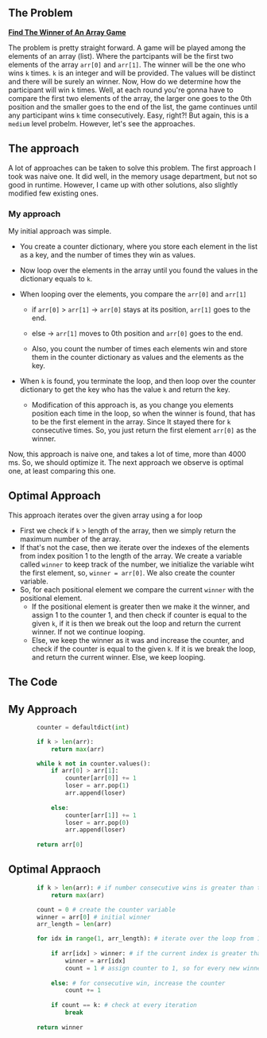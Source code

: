## The Problem
**[Find The Winner of An Array Game](https://leetcode.com/problems/find-the-winner-of-an-array-game/?envType=daily-question&envId=2023-11-05)**

The problem is pretty straight forward. A game will be played among the elements of an array (list). Where the partcipants will be the first two elements of the array `arr[0]` and `arr[1]`. The winner will be the one who wins `k` times. `k` is an integer and will be provided. The values will be distinct and there will be surely an winner. Now, How do we determine how the participant will win `k` times. Well, at each round you're gonna have to compare the first two elements of the array, the larger one goes to the 0th position and the smaller goes to the end of the list, the game continues until any participant wins `k` time consecutively. Easy, right?! But again, this is a `medium` level probelm. However, let's see the approaches.

## The approach
A lot of approaches can be taken to solve this problem. The first approach I took was naive one. It did well, in the memory usage department, but not so good in runtime. However, I came up with other solutions, also slightly modified few existing ones.

### My approach

My initial approach was simple. 
* You create a counter dictionary, where you store each element in the list as a key, and the number of times they win as values.
* Now loop over the elements in the array until you found the values in the dictionary equals to `k`.
* When looping over the elements, you compare the `arr[0]` and `arr[1]`
    * if `arr[0]` > `arr[1]` -> `arr[0]` stays at its position, `arr[1]` goes to the end.
    * else -> `arr[1]` moves to 0th position and `arr[0]` goes to the end.

    * Also, you count the number of times each elements win and store them in the counter dictionary as values and the elements as the key.

* When `k` is found, you terminate the loop, and then loop over the counter dictionary to get the key who has the value `k` and return the key.
    * Modification of this approach is, as you change you elements position each time in the loop, so when the winner is found, that has to be the first element in the array. Since It stayed there for `k` consecutive times. So, you just return the first element `arr[0]` as the winner.

Now, this approach is naive one, and takes a lot of time, more than 4000 ms. So, we should optimize it. The next approach we observe is optimal one, at least comparing this one.

## Optimal Approach
This approach iterates over the given array using a for loop

* First we check if `k` > length of the array, then we simply return the maximum number of the array.
* If that's not the case, then we iterate over the indexes of the elements from index position 1 to the length of the array. We create a variable called `winner` to keep track of the number, we initialize the variable wiht the first element, so, `winner = arr[0]`. We also create the counter variable.
* So, for each positional element we compare the current `winner` with the positional element. 
    * If the positional element is greater then we make it the winner, and assign 1 to the counter 1, and then check if counter is equal to the given `k`, if it is then we break out the loop and return the current winner. If not we continue looping.
    * Else, we keep the winner as it was and increase the counter, and check if the counter is equal to the given `k`. If it is we break the loop, and return the current winner. Else, we keep looping.

## The Code

## My Approach

```python
        counter = defaultdict(int)

        if k > len(arr):
            return max(arr)

        while k not in counter.values():
            if arr[0] > arr[1]:
                counter[arr[0]] += 1
                loser = arr.pop(1)
                arr.append(loser)
                
            else:
                counter[arr[1]] += 1
                loser = arr.pop(0)
                arr.append(loser)
        
        return arr[0]

```

## Optimal Appraoch

```python
        if k > len(arr): # if number consecutive wins is greater than the length of the array, then return maximum number of the array as the answer. Well, give it a thought.
            return max(arr)

        count = 0 # create the counter variable
        winner = arr[0] # initial winner
        arr_length = len(arr) 

        for idx in range(1, arr_length): # iterate over the loop from 1 to its final length
            
            if arr[idx] > winner: # if the current index is greater than make it current winner
                winner = arr[idx]
                count = 1 # assign counter to 1, so for every new winner the counter will re-initialize
            
            else: # for consecutive win, increase the counter
                count += 1
            
            if count == k: # check at every iteration
                break
        
        return winner
        
```